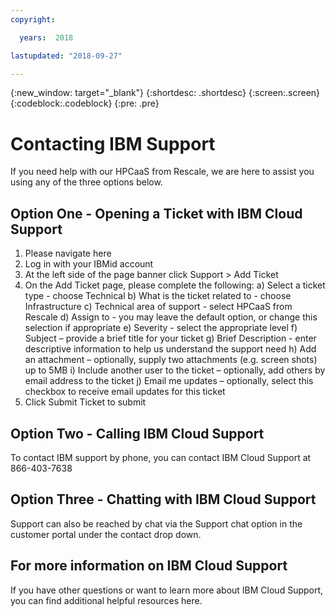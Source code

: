```yaml
---
copyright:

  years:  2018

lastupdated: "2018-09-27"

---
```



{:new_window: target="_blank"}
{:shortdesc: .shortdesc}
{:screen:.screen}
{:codeblock:.codeblock}
{:pre: .pre}


# Contacting IBM Support
If you need help with our HPCaaS from Rescale, we are here to assist you using any of the three options below.

## Option One - Opening a Ticket with IBM Cloud Support
1.	Please navigate here
2.	Log in with your IBMid account
3.	At the left side of the page banner click Support > Add Ticket
4.	On the Add Ticket page, please complete the following:
a)	Select a ticket type - choose Technical 
b)	What is the ticket related to - choose Infrastructure
c)	Technical area of support - select HPCaaS from Rescale
d)	Assign to - you may leave the default option, or change this selection if appropriate
e)	Severity - select the appropriate level 
f)	Subject – provide a brief title for your ticket
g)	Brief Description - enter descriptive information to help us understand the support need
h)	Add an attachment – optionally, supply two attachments (e.g. screen shots) up to 5MB
i)	Include another user to the ticket – optionally, add others by email address to the ticket
j)	Email me updates – optionally, select this checkbox to receive email updates for this ticket
5.	Click Submit Ticket to submit

## Option Two - Calling IBM Cloud Support
To contact IBM support by phone, you can contact IBM Cloud Support at 866-403-7638

## Option Three - Chatting with IBM Cloud Support
Support can also be reached by chat via the Support chat option in the customer portal under the contact drop down.

## For more information on IBM Cloud Support
If you have other questions or want to learn more about IBM Cloud Support, you can find additional helpful resources here. 
